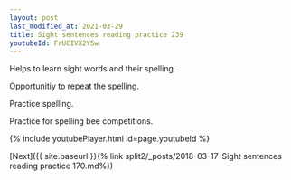 ```yaml
---
layout: post
last_modified_at: 2021-03-29
title: Sight sentences reading practice 239
youtubeId: FrUCIVX2Y5w
---
```

 
 
Helps to learn sight words and their spelling.

Opportunitiy to repeat the spelling. 

Practice spelling. 
 
Practice for spelling bee competitions. 
 
{% include youtubePlayer.html id=page.youtubeId %}
 
 

[Next]({{ site.baseurl }}{% link  split2/_posts/2018-03-17-Sight sentences reading practice 170.md%})
 
